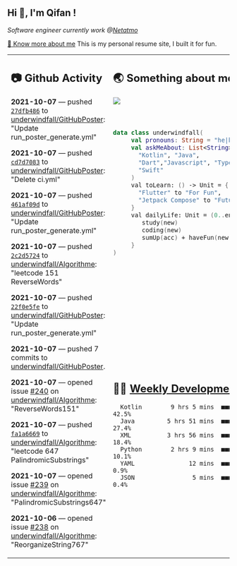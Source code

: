 <h2> Hi 👋, I'm Qifan ! </h2>
<p><em>Software engineer currently work @<a href="https://www.netatmo.com">Netatmo</a>
</em></p><p><a href="https://qifanyang.com/resume" target="_blank"> 🔭 Know more about me</a> This is my personal resume site, I built it for fun.</p>
<table><tr><td valign="top" rowspan="2">

 ## 📷 Github Activity
 <!-- githubActivity starts -->
  **2021-10-07** — pushed [`27dfb486`](https://github.com/underwindfall/GitHubPoster/commit/27dfb486919b0a05ade03bec6c3eb48f7df82ba4) to [underwindfall/GitHubPoster](https://api.github.com/repos/underwindfall/GitHubPoster): "Update run_poster_generate.yml"

  **2021-10-07** — pushed [`cd7d7083`](https://github.com/underwindfall/GitHubPoster/commit/cd7d708335b5407c48b2dde9d26d724e08279363) to [underwindfall/GitHubPoster](https://api.github.com/repos/underwindfall/GitHubPoster): "Delete ci.yml"

  **2021-10-07** — pushed [`461af09d`](https://github.com/underwindfall/GitHubPoster/commit/461af09d7af5aca3582ba5b834bb94ca027360c3) to [underwindfall/GitHubPoster](https://api.github.com/repos/underwindfall/GitHubPoster): "Update run_poster_generate.yml"

  **2021-10-07** — pushed [`2c2d5724`](https://github.com/underwindfall/Algorithme/commit/2c2d5724e9f1d113a481bbbd3edc489a35858562) to [underwindfall/Algorithme](https://api.github.com/repos/underwindfall/Algorithme): "leetcode 151 ReverseWords"

  **2021-10-07** — pushed [`22f0e5fe`](https://github.com/underwindfall/GitHubPoster/commit/22f0e5fe58abf7a5a8e04efb7da9ad2221f58a63) to [underwindfall/GitHubPoster](https://api.github.com/repos/underwindfall/GitHubPoster): "Update run_poster_generate.yml"

  **2021-10-07** — pushed 7 commits to [underwindfall/GitHubPoster](https://api.github.com/repos/underwindfall/GitHubPoster).

  **2021-10-07** — opened issue [#240](https://api.github.com/repos/underwindfall/Algorithme/issues/240) on [underwindfall/Algorithme](https://api.github.com/repos/underwindfall/Algorithme): "ReverseWords151"

  **2021-10-07** — pushed [`fa1a6669`](https://github.com/underwindfall/Algorithme/commit/fa1a6669cc96cfb33c3cad1bc8f7de08073306a6) to [underwindfall/Algorithme](https://api.github.com/repos/underwindfall/Algorithme): "leetcode 647 PalindromicSubstrings"

  **2021-10-07** — opened issue [#239](https://api.github.com/repos/underwindfall/Algorithme/issues/239) on [underwindfall/Algorithme](https://api.github.com/repos/underwindfall/Algorithme): "PalindromicSubstrings647"

  **2021-10-06** — opened issue [#238](https://api.github.com/repos/underwindfall/Algorithme/issues/238) on [underwindfall/Algorithme](https://api.github.com/repos/underwindfall/Algorithme): "ReorganizeString767"
 <!-- githubActivity ends -->
 </td><td valign="top">

 ## 🌏 Something about me
 <!-- profile starts -->
 <a href="https://github.com/underwindfall" width="100%">
   <img src="https://activity-graph.herokuapp.com/graph?username=underwindfall&theme=react-dark&hide_border=true&bg_color=00000000&color=BDDFFF&line=6E93B5&point=BDDFFF"/>
 </a>
 <br/>
 <br/>
 <br/>

 ```kotlin
 data class underwindfall(
      val pronouns: String = "he|him",
      val askMeAbout: List<String> = listOf(
        "Kotlin", "Java",
        "Dart","Javascript", "Typescript",
        "Swift"
      )
      val toLearn: () -> Unit = {
        "Flutter" to "For Fun",
        "Jetpack Compose" to "Future"
      }
      val dailyLife: Unit = (0..end).reduce { acc, new ->
         study(new)
         coding(new)
         sumUp(acc) + haveFun(new)
      }
 )
 ```
 <!-- profile ends -->
 </td></tr><tr><td valign="top">

 ## 🏊‍♂️ <a href="https://gist.github.com/underwindfall/377ee88ba1fabd1e93516e48ca9c61eb" target="_blank">Weekly Development Breakdown</a>
  <!-- codeTime starts -->
  ```text
    Kotlin        9 hrs 5 mins  ■■■■■■■■■■■■■▦□□□□□□□□□□  42.5%
    Java         5 hrs 51 mins  ■■■■■■■■■■□□□□□□□□□□□□□□  27.4%
    XML          3 hrs 56 mins  ■■■■■■■■□□□□□□□□□□□□□□□□  18.4%
    Python        2 hrs 9 mins  ■■■■■■□□□□□□□□□□□□□□□□□□  10.1%
    YAML               12 mins  ■■■▦□□□□□□□□□□□□□□□□□□□□   0.9%
    JSON                5 mins  ■■■▥□□□□□□□□□□□□□□□□□□□□   0.4%
  ```
  <!-- codeTime starts -->
  </td></tr></table>